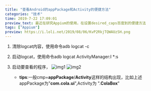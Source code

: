```yaml
---
title: "查看Android的appPackage和Activity的便捷方法"
categories: "技术"
time: 2019-7-22 17:09:01
preview_text: 最近在研究Appium的使用，在设置desired_caps百度到的便捷方法
tags: ["Appium"]
preview: https://i.loli.net/2019/08/06/KvP2RkjTQWAUzSH.png
---
```

1. 清除logcat内容，使用命令adb logcat -c

2. 启动logcat，使用命令adb logcat ActivityManager:I *:s

3. 启动要查看的程序，
![img1](https://img-blog.csdn.net/20171205113129051)
![img2](https://img-blog.csdn.net/20171205113129484)
    * **tips**:一般cmp=**appPackage**/**Activity**这样的结构出现，比如上述appPackage为"**com.cola.ui**",Activity为 ".**ColaBox**"